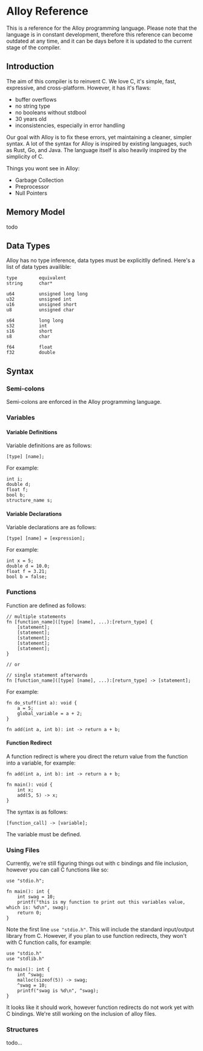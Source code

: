 # Alloy Reference
This is a reference for the Alloy programming language. Please note that the language is in constant development,
therefore this reference can become outdated at any time, and it can be days before it is updated to the current stage
of the compiler.

## Introduction
The aim of this compiler is to reinvent C. We love C, it's simple, fast, expressive, and cross-platform. However, it
has it's flaws:

* buffer overflows
* no string type
* no booleans without stdbool
* 30 years old
* inconsistencies, especially in error handling

Our goal with Alloy is to fix these errors, yet maintaining a cleaner, simpler syntax.
A lot of the syntax for Alloy is inspired by existing languages, such as Rust, Go, and Java. The language itself is
also heavily inspired by the simplicity of C.

Things you wont see in Alloy:

* Garbage Collection
* Preprocessor
* Null Pointers

## Memory Model
todo

## Data Types
Alloy has no type inference, data types must be explicitlly defined. Here's a list of data types availible:

	type		equivalent
	string		char*
	
	u64			unsigned long long
	u32			unsigned int
	u16 		unsigned short
	u8			unsigned char
	
	s64			long long
	s32			int
	s16			short
	s8			char
	
	f64			float
	f32			double

## Syntax

### Semi-colons
Semi-colons are enforced in the Alloy programming language.

### Variables
#### Variable Definitions
Variable definitions are as follows:

	[type] [name];
	
For example:

	int i;
	double d;
	float f;
	bool b;
	structure_name s;

#### Variable Declarations
Variable declarations are as follows:

	[type] [name] = [expression];
	
For example:

	int x = 5;
	double d = 10.0;
	float f = 3.21;
	bool b = false;

### Functions
Function are defined as follows:

	// multiple statements
	fn [function_name]([type] [name], ...):[return_type] {
		[statement];
		[statement];
		[statement];
		[statement];
		[statement];
	}
	
	// or
	
	// single statement afterwards
	fn [function_name]([type] [name], ...):[return_type] -> [statement];

For example:

	fn do_stuff(int a): void {
		a = 5;
		global_variable = a + 2;
	}
	
	fn add(int a, int b): int -> return a + b;
	
#### Function Redirect
A function redirect is where you direct the return value from the function into a variable, for example:

	fn add(int a, int b): int -> return a + b;
	
	fn main(): void {
		int x;
		add(5, 5) -> x;
	}

The syntax is as follows:

	[function_call] -> [variable];
	
The variable must be defined.

### Using Files
Currently, we're still figuring things out with c bindings and file inclusion, however you can call C functions like so:

	use "stdio.h";

	fn main(): int {
		int swag = 10;
		printf("this is my function to print out this variables value, which is: %d\n", swag);
		return 0;
	}

Note the first line `use "stdio.h"`. This will include the standard input/output library from C. However, if you plan to use
function redirects, they won't with C function calls, for example:

	use "stdio.h"
	use "stdlib.h"
	
	fn main(): int {
		int ^swag;
		malloc(sizeof(5)) -> swag;
		^swag = 10;
		printf("swag is %d\n", ^swag);
	}

It looks like it should work, however function redirects do not work yet with C bindings. We're still working on the inclusion
of alloy files.

### Structures
todo...
















